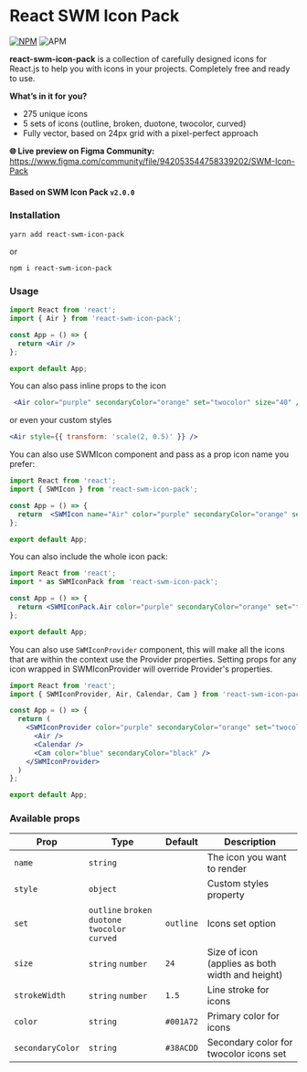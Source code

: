 # React SWM Icon Pack

[![NPM](https://img.shields.io/npm/v/react-swm-icon-pack.svg)](https://www.npmjs.com/package/react-swm-icon-pack)
![APM](https://img.shields.io/apm/l/:react-swm-icon-pack.svg)


**react-swm-icon-pack** is a collection of carefully designed icons for React.js to help you with icons in your projects. Completely free and ready to use.

**What’s in it for you?**
- 275 unique icons
- 5 sets of icons (outline, broken, duotone, twocolor, curved)
- Fully vector, based on 24px grid with a pixel-perfect approach

**🌐 Live preview on Figma Community:**
https://www.figma.com/community/file/942053544758339202/SWM-Icon-Pack


#### Based on SWM Icon Pack ```v2.0.0```


### Installation
    yarn add react-swm-icon-pack

  or

    npm i react-swm-icon-pack
    
### Usage

```jsx
import React from 'react';
import { Air } from 'react-swm-icon-pack';

const App = () => {
  return <Air />
};

export default App;
```

You can also pass inline props to the icon
```jsx
 <Air color="purple" secondaryColor="orange" set="twocolor" size="40" />
```

or even your custom styles
```jsx
<Air style={{ transform: 'scale(2, 0.5)' }} />
```


You can also use SWMIcon component and pass as a prop icon name you prefer:
```jsx
import React from 'react';
import { SWMIcon } from 'react-swm-icon-pack';

const App = () => {
  return  <SWMIcon name="Air" color="purple" secondaryColor="orange" set="twocolor" />
};

export default App;
```

You can also include the whole icon pack:
```jsx
import React from 'react';
import * as SWMIconPack from 'react-swm-icon-pack';

const App = () => {
  return <SWMIconPack.Air color="purple" secondaryColor="orange" set="twocolor" size="40" />
};

export default App;
```

You can also use `SWMIconProvider` component, this will make all the icons that are within the context use the Provider properties. 
Setting props for any icon wrapped in SWMIconProvider will override Provider's properties.

```jsx
import React from 'react';
import { SWMIconProvider, Air, Calendar, Cam } from 'react-swm-icon-pack';

const App = () => {
  return (
    <SWMIconProvider color="purple" secondaryColor="orange" set="twocolor" size="40" strokeWidth="1.8" >
      <Air />
      <Calendar />
      <Cam color="blue" secondaryColor="black" />
    </SWMIconProvider>
  )
};

export default App;
```

### Available props

| Prop             | Type                                             | Default   | Description                                                         |
| ---------------- | ------------------------------------------------ | --------- | ------------------------------------------------------------------- |
| `name`           | `string`                                         |           | The icon you want to render                                         |
| `style`          | `object`                                         |           | Custom styles property                                              |
| `set`            | `outline` `broken` `duotone` `twocolor` `curved` | `outline` | Icons set option                                                    |
| `size`           | `string` `number`                                | `24`      | Size of icon (applies as both width and height)                     |
| `strokeWidth`    | `string` `number`                                | `1.5`     | Line stroke for icons                                               |
| `color`          | `string`                                         | `#001A72` | Primary color for icons                                             |
| `secondaryColor` | `string`                                         | `#38ACDD` | Secondary color for twocolor icons set                              |




